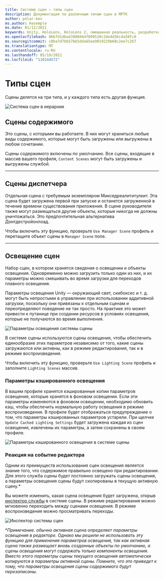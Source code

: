 ```yaml
---
title: Система сцен — типы сцен
description: Документация по различным типам сцен в МРТК
author: polar-kev
ms.author: kesemple
ms.date: 01/12/2021
keywords: Unity, HoloLens, HoloLens 2, смешанная реальность, разработка, MRTK
ms.openlocfilehash: 06bfd1dbad3986044f099510c2de4d36cda50fc0
ms.sourcegitcommit: c0ba7d7bb57bb5dda65ee9019229b68c2ee7c267
ms.translationtype: MT
ms.contentlocale: ru-RU
ms.lasthandoff: 05/19/2021
ms.locfileid: "110144572"
---
```

# <a name="scene-types"></a>Типы сцен

Сцены делятся на три типа, и у каждого типа есть другая функция.

![Система сцен в иерархии](../images/scene-system/MRTK_SceneSystemEditorSceneHierarchy.PNG)

## <a name="content-scenes"></a>Сцены содержимого

Это сцены, с которыми вы работаете. В них могут храниться любые виды содержимого, которые могут быть загружены или выгружены в любом сочетании.

Сцены содержимого включены по умолчанию. Все сцены, входящие в массив вашего профиля, `Content Scenes` могут быть загружены и выгружены службой.

___

## <a name="manager-scenes"></a>Сцены диспетчера

Отдельная сцена с требуемым экземпляром Микседреалититулкит. Эта сцена будет загружена первой при запуске и останется загруженной в течение времени существования приложения. В сцене руководителя также могут размещаться другие объекты, которые никогда не должны уничтожаться. Это предпочтительная альтернатива Донтдестройонлоад.

Чтобы включить эту функцию, проверьте `Use Manager Scene` профиль и перетащите объект сцены в `Manager Scene` поле.

___

## <a name="lighting-scenes"></a>Освещение сцен

Набор сцен, в котором хранятся сведения о освещении и объекты освещения. Одновременно можно загрузить только один из них, и их параметры можно смешивать во время загрузки для переходов плавного освещения.

Параметры освещения Unity — окружающий свет, скибоксес и т. д. могут быть непростыми в управлении при использовании аддитивной загрузки, поскольку они привязаны к отдельным сценам и переопределяют поведение не так просто. На практике это может привести к путанице при создании ресурсов в условиях освещения, которые не получаются во время выполнения.

![Параметры освещения системы сцены](../images/scene-system/MRTK_SceneSystemLightingSettings.PNG)

В системе сцены используются сцены освещения, чтобы обеспечить единообразие этих параметров независимо от того, какие сцены загружаются или активны, как в режиме редактирования, так и в режиме воспроизведения.

Чтобы включить эту функцию, проверьте `Use Lighting Scene` профиль и заполните `Lighting Scenes` массив.

### <a name="cached-lighting-settings"></a>Параметры кэшированного освещения

В вашем профиле хранятся кэшированные копии параметров освещения, которые хранятся в фоновом освещении. Если эти параметры изменяются в фоновом освещении, необходимо обновить кэш, чтобы обеспечить нормальную работу освещения в режиме воспроизведения. В профиле будет отображаться предупреждение о том, что параметры кэшированных параметров устарели. При щелчке `Update Cached Lighting Settings` будет загружена каждая из сцен освещения, извлечены их параметры, а затем сохранены в своем профиле.

![Параметры кэшированного освещения в системе сцены](../images/scene-system/MRTK_SceneSystemCachedLightingSettings.PNG)

### <a name="editor-behavior"></a>Реакция на событие редактора

Одним из преимуществ использования сцен освещения является знание того, что содержимое правильно освещено при редактировании. Для этого служба сцены будет постоянно загружать сцены освещения, а параметры освещения сцены будут скопированы в текущую активную сцену.\*

Вы можете изменить, какая сцена освещения будет загружена, открыв [инспектор службы](../../configuration/mixed-reality-configuration-guide.md#editor-utilities) в системе сцены. В режиме редактирования можно мгновенно переходить между сценами освещения. В режиме воспроизведения можно просматривать переходы.

![Инспектор системы сцен](../images/scene-system/MRTK_SceneSystemServiceInspector.PNG)

\**Примечание. обычно активная сцена определяет параметры освещения в редакторе. Однако мы решили не использовать эту функцию для применения параметров освещения, так как активная сцена также размещает вновь созданные объекты по умолчанию, а сцены освещения могут содержать только компоненты освещения. Вместо этого параметры сцены текущего освещения автоматически копируются в параметры активной сцены. Помните, что это приведет к тому, что параметры освещения сцены содержимого будут перезаписаны.*
